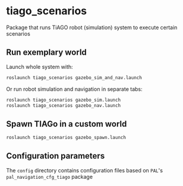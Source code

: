 # tiago_scenarios
Package that runs TiAGO robot (simulation) system to execute certain scenarios

## Run exemplary world
Launch whole system with:

```bash
roslaunch tiago_scenarios gazebo_sim_and_nav.launch
```

Or run robot simulation and navigation in separate tabs:

```bash
roslaunch tiago_scenarios gazebo_sim.launch
roslaunch tiago_scenarios gazebo_nav.launch
```

## Spawn TIAGo in a custom world

```bash
roslaunch tiago_scenarios gazebo_spawn.launch
```

## Configuration parameters
The `config` directory contains configuration files based on `PAL`'s `pal_navigation_cfg_tiago` package
